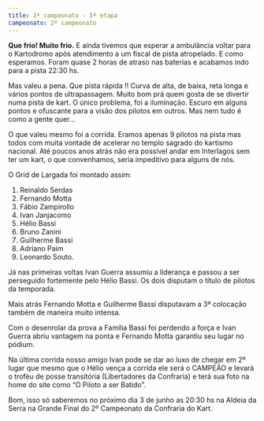 ```yaml
---
title: 2º campeonato - 5ª etapa
campeonato: 2º campeonato
---
```


**Que frio! Muito frio.**
E ainda tivemos que esperar a ambulância voltar para o Kartodromo após atendimento a um fiscal de pista atropelado. E como esperamos. Foram quase 2 horas de atraso nas baterias e acabamos indo para a pista 22:30 hs.

Mas valeu a pena. Que pista rápida !! Curva de alta, de baixa, reta longa e vários pontos de ultrapassagem. Muito bom prá quem gosta de se divertir numa pista de kart. O único problema, foi a iluminação. Escuro em alguns pontos e ofuscante para a visão dos pilotos em outros. Mas nem tudo é como a gente quer…

O que valeu mesmo foi a corrida. Eramos apenas 9 pilotos na pista mas todos com muita vontade de acelerar no templo sagrado do kartismo nacional. Até poucos anos atrás não era possível andar em Interlagos sem ter um kart, o que convenhamos, seria impeditivo para alguns de nós.

O Grid de Largada foi montado assim:

1. Reinaldo Serdas
2. Fernando Motta
3. Fábio Zampirollo
4. Ivan Janjacomo
5. Hélio Bassi
6. Bruno Zanini
7. Guilherme Bassi
8. Adriano Paim
9. Leonardo Souto.

Já nas primeiras voltas Ivan Guerra assumiu a liderança e passou a ser perseguido fortemente pelo Hélio Bassi. Os dois disputam o título de pilotos da temporada.

Mais atrás Fernando Motta e Guilherme Bassi disputavam a 3ª colocação também de maneira muito intensa.

Com o desenrolar da prova a Família Bassi foi perdendo a força e Ivan Guerra abriu vantagem na ponta e Fernando Motta garantiu seu lugar no pódium.

Na última corrida nosso amigo Ivan pode se dar ao luxo de chegar em 2º lugar que mesmo que o Hélio vença a corrida ele será o CAMPEÃO e levará o troféu de posse transitória (Libertadores da Confraria) e terá sua foto na home do site como “O Piloto a ser Batido”.

Bom, isso só saberemos no próximo dia 3 de junho as 20:30 hs na Aldeia da Serra na Grande Final  do 2º Campeonato da Confraria do Kart.
